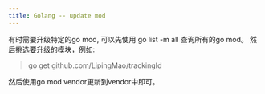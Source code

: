 ```yaml
---
title: Golang -- update mod
---
```


有时需要升级特定的go mod, 可以先使用 go list -m all 查询所有的go mod。
然后挑选要升级的模块，例如:
> go get github.com/LipingMao/trackingId

然后使用go mod vendor更新到vendor中即可。
